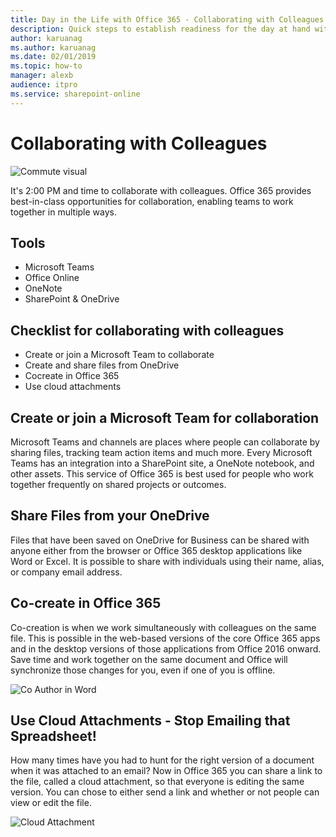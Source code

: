 ```yaml
---
title: Day in the Life with Office 365 - Collaborating with Colleagues
description: Quick steps to establish readiness for the day at hand with Office 365
author: karuanag
ms.author: karuanag
ms.date: 02/01/2019
ms.topic: how-to
manager: alexb
audience: itpro
ms.service: sharepoint-online
---
```


# Collaborating with Colleagues

![Commute visual](media/ditl_collab.png)

It's 2:00 PM and time to collaborate with colleagues. Office 365 provides best-in-class opportunities for collaboration, enabling teams to work together in multiple ways. 

## Tools
- Microsoft Teams
- Office Online
- OneNote
- SharePoint & OneDrive

## Checklist for collaborating with colleagues
- Create or join a Microsoft Team to collaborate
- Create and share files from OneDrive 
- Cocreate in Office 365 
- Use cloud attachments

## Create or join a Microsoft Team for collaboration

Microsoft Teams and channels are places where people can collaborate by sharing files, tracking team action items and much more. Every Microsoft Teams has an integration into a SharePoint site, a OneNote notebook, and other assets. This service of Office 365 is best used for people who work together frequently on shared projects or outcomes. 

## Share Files from your OneDrive
Files that have been saved on OneDrive for Business can be shared with anyone either from the browser or Office 365 desktop applications like Word or Excel. It is possible to share with individuals using their name, alias, or company email address. 

## Co-create in Office 365
Co-creation is when we work simultaneously with colleagues on the same file. This is possible in the web-based versions of the core Office 365 apps and in the desktop versions of those applications from Office 2016 onward.  Save time and work together on the same document and Office will synchronize those changes for you, even if one of you is offline. 

![Co Author in Word](media/ditl_coauth.png)

## Use Cloud Attachments - Stop Emailing that Spreadsheet!
How many times have you had to hunt for the right version of a document when it was attached to an email? Now in Office 365 you can share a link to the file, called a cloud attachment, so that everyone is editing the same version.  You can chose to either send a link and whether or not people can view or edit the file. 

![Cloud Attachment](media/ditl_cloudattach.png)

